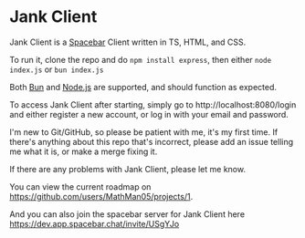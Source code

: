 # Jank Client
Jank Client is a [Spacebar](https://spacebar.chat) Client written in TS, HTML, and CSS.

To run it, clone the repo and do `npm install express`, then either
`node index.js`
or
`bun index.js`

Both [Bun](https://bun.sh) and [Node.js](https://nodejs.org) are supported, and should function as expected.

To access Jank Client after starting, simply go to http://localhost:8080/login and either register a new account, or log in with your email and password.

I'm new to Git/GitHub, so please be patient with me, it's my first time. If there's anything about this repo that's incorrect, please add an issue telling me what it is, or make a merge fixing it.

If there are any problems with Jank Client, please let me know.

You can view the current roadmap on https://github.com/users/MathMan05/projects/1.

And you can also join the spacebar server for Jank Client here https://dev.app.spacebar.chat/invite/USgYJo 
